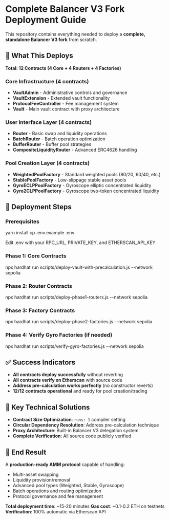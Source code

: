 # Complete Balancer V3 Fork Deployment Guide

This repository contains everything needed to deploy a **complete, standalone Balancer V3 fork** from scratch.

## 🎯 What This Deploys

**Total: 12 Contracts (4 Core + 4 Routers + 4 Factories)**

### Core Infrastructure (4 contracts)
- **VaultAdmin** - Administrative controls and governance
- **VaultExtension** - Extended vault functionality  
- **ProtocolFeeController** - Fee management system
- **Vault** - Main vault contract with proxy architecture

### User Interface Layer (4 contracts)  
- **Router** - Basic swap and liquidity operations
- **BatchRouter** - Batch operation optimization
- **BufferRouter** - Buffer pool strategies
- **CompositeLiquidityRouter** - Advanced ERC4626 handling

### Pool Creation Layer (4 contracts)
- **WeightedPoolFactory** - Standard weighted pools (80/20, 60/40, etc.)
- **StablePoolFactory** - Low-slippage stable asset pools
- **GyroECLPPoolFactory** - Gyroscope elliptic concentrated liquidity
- **Gyro2CLPPoolFactory** - Gyroscope two-token concentrated liquidity

## 🚀 Deployment Steps

### Prerequisites

yarn install
cp .env.example .env

Edit .env with your RPC_URL, PRIVATE_KEY, and ETHERSCAN_API_KEY

### Phase 1: Core Contracts
npx hardhat run scripts/deploy-vault-with-precalculation.js --network sepolia

### Phase 2: Router Contracts  
npx hardhat run scripts/deploy-phase1-routers.js --network sepolia

### Phase 3: Factory Contracts
npx hardhat run scripts/deploy-phase2-factories.js --network sepolia

### Phase 4: Verify Gyro Factories (if needed)
npx hardhat run scripts/verify-gyro-factories.js --network sepolia

## ✅ Success Indicators

- **All contracts deploy successfully** without reverting
- **All contracts verify on Etherscan** with source code  
- **Address pre-calculation works perfectly** (no constructor reverts)
- **12/12 contracts operational** and ready for pool creation/trading

## 🔑 Key Technical Solutions

- **Contract Size Optimization**: `runs: 1` compiler setting
- **Circular Dependency Resolution**: Address pre-calculation technique
- **Proxy Architecture**: Built-in Balancer V3 delegation system
- **Complete Verification**: All source code publicly verified

## 🎉 End Result

A **production-ready AMM protocol** capable of handling:
- Multi-asset swapping
- Liquidity provision/removal  
- Advanced pool types (Weighted, Stable, Gyroscope)
- Batch operations and routing optimization
- Protocol governance and fee management

**Total deployment time**: ~15-20 minutes
**Gas cost**: ~0.1-0.2 ETH on testnets
**Verification**: 100% automatic via Etherscan API
